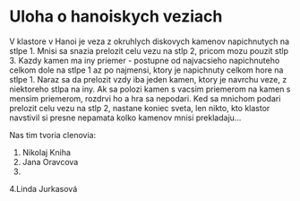 # Uloha o hanoiskych veziach

V klastore v Hanoi je veza z okruhlych diskovych kamenov napichnutych na stlpe 1.
Mnisi sa snazia prelozit celu vezu na stlp 2, pricom mozu pouzit stlp 3.
Kazdy kamen ma iny priemer - postupne od najvacsieho napichnuteho celkom dole
na stlpe 1 az po najmensi, ktory je napichnuty celkom hore na stlpe 1.
Naraz sa da prelozit vzdy iba jeden kamen, ktory je navrchu veze, z niektoreho
stlpa na iny. Ak sa polozi kamen s vacsim priemerom na kamen s mensim priemerom,
rozdrvi ho a hra sa nepodari. Ked sa mnichom podari prelozit celu vezu na stlp 2,
nastane koniec sveta, len nikto, kto klastor navstivil si presne nepamata
kolko kamenov mnisi prekladaju...

Nas tim tvoria clenovia:

1. Nikolaj Kniha
2. Jana Oravcova
3.
4.Linda Jurkasová
